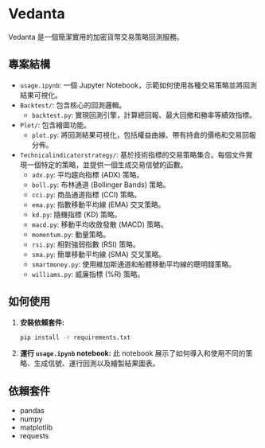 # Vedanta

Vedanta 是一個簡潔實用的加密貨幣交易策略回測服務。

## 專案結構

- `usage.ipynb`: 一個 Jupyter Notebook，示範如何使用各種交易策略並將回測結果可視化。
- `Backtest/`: 包含核心的回測邏輯。
  - `backtest.py`: 實現回測引擎，計算總回報、最大回撤和勝率等績效指標。
- `Plot/`: 包含繪圖功能。
  - `plot.py`: 將回測結果可視化，包括權益曲線、帶有持倉的價格和交易回報分佈。
- `Technicalindicatorstrategy/`: 基於技術指標的交易策略集合。每個文件實現一個特定的策略，並提供一個生成交易信號的函數。
  - `adx.py`: 平均趨向指標 (ADX) 策略。
  - `boll.py`: 布林通道 (Bollinger Bands) 策略。
  - `cci.py`: 商品通道指標 (CCI) 策略。
  - `ema.py`: 指數移動平均線 (EMA) 交叉策略。
  - `kd.py`: 隨機指標 (KD) 策略。
  - `macd.py`: 移動平均收斂發散 (MACD) 策略。
  - `momentum.py`: 動量策略。
  - `rsi.py`: 相對強弱指數 (RSI) 策略。
  - `sma.py`: 簡單移動平均線 (SMA) 交叉策略。
  - `smartmoney.py`: 使用維加斯通道和船體移動平均線的聰明錢策略。
  - `williams.py`: 威廉指標 (%R) 策略。

## 如何使用

1. **安裝依賴套件:**
   ```bash
   pip install -r requirements.txt
   ```
2. **運行 `usage.ipynb` notebook:**
   此 notebook 展示了如何導入和使用不同的策略、生成信號、運行回測以及繪製結果圖表。

## 依賴套件

- pandas
- numpy
- matplotlib
- requests